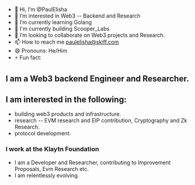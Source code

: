 - 👋 Hi, I’m @PaulElisha
- 👀 I’m interested in Web3 -- Backend and Research
- 🌱 I’m currently learning Golang
- 💞️ I'm currently building Scooper_Labs
- 💞️ I’m looking to collaborate on Web3 projects and Research.
- 📫 How to reach me paulelisha@skiff.com
- 😄 Pronouns: He/Him
- ⚡ Fun fact: 

<!---
PaulElisha/PaulElisha is a ✨ special ✨ repository because its `README.md` (this file) appears on your GitHub profile.
You can click the Preview link to take a look at your changes.
--->
## I am a Web3 backend Engineer and Researcher.
## I am interested in the following:
 - building web3 products and infrastructure.
 -  research -- EVM research and EIP contribution, Cryptography and Zk Research.
 -  protocol development.
### I work at the Klaytn Foundation 
 - I am a Developer and Researcher, contributing to Improvement Proposals, Evm Research etc.
 - I am relentlessly evolving.
